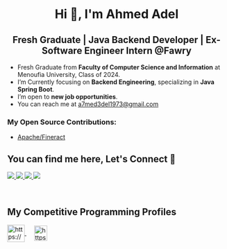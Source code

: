 <h1 align="center">Hi 👋, I'm Ahmed Adel</h1>
<h2 align="center">Fresh Graduate | Java Backend Developer | Ex-Software Engineer Intern @Fawry</h2>



-  Fresh Graduate from **Faculty of Computer Science and Information** at Menoufia University, Class of 2024.
-  I’m Currently focusing on **Backend Engineering**, specializing in **Java Spring Boot**.
-  I’m open to **new job opportunities**.
-  You can reach me at [a7med3del1973@gmail.com](mailto:a7med3del1973@gmail.com)

### My Open Source Contributions:
- [Apache/Fineract](https://github.com/apache/fineract/pulls?q=is%3Apr+author%3Aa7med3del1973+is%3Amerged)


## You can find me here, Let's Connect 🧡</h2>

<p>
    <a href="https://www.linkedin.com/in/a7med3del1973/">
        <img src="https://img.shields.io/badge/Linkedin-0b66c3?style=flat&logo=linkedin&logoColor=white"/>
    </a>
    <a href="https://t.me/a7med3del1973">
        <img src="https://img.shields.io/badge/Telegram-1a8ad5?style=flat&logo=Telegram&logoColor=white"/>
    </a>
    <a href="https://www.facebook.com/profile.php?id=100009868305030">
        <img src="https://img.shields.io/badge/facebook-3982e4?style=flat&logo=facebook&logoColor=white"/>
    </a>
    <a href="mailto:a7med3del1973@gmail.com">
        <img src="https://img.shields.io/badge/Gmail-e34033?style=flat&logo=Gmail&logoColor=white"/>
    </a>
</p>

<br>

## My Competitive Programming Profiles
<p>
    <a href="https://codeforces.com/profile/a7med3del1973" target="blank">
        <img align="center" src="https://raw.githubusercontent.com/rahuldkjain/github-profile-readme-generator/master/src/images/icons/Social/codeforces.svg" alt="https://codeforces.com/profile/Zeyad_Nasef" height="40" width="40" />
    </a>
    &emsp; 
    <a href="https://leetcode.com/u/a7med3del1973/" target="blank">
        <img align="center" src="https://raw.githubusercontent.com/rahuldkjain/github-profile-readme-generator/master/src/images/icons/Social/leet-code.svg" alt="https://leetcode.com/Zeyad_Nasef/" height="35" width="30" />
    
</p>

<br>
